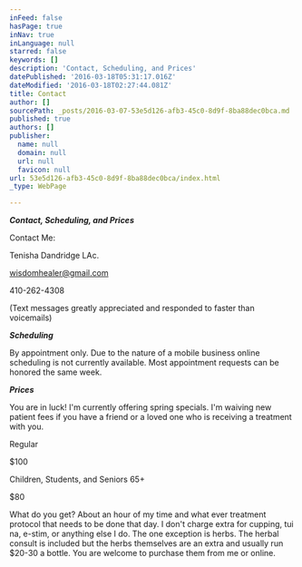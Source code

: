 ```yaml
---
inFeed: false
hasPage: true
inNav: true
inLanguage: null
starred: false
keywords: []
description: 'Contact, Scheduling, and Prices'
datePublished: '2016-03-18T05:31:17.016Z'
dateModified: '2016-03-18T02:27:44.081Z'
title: Contact
author: []
sourcePath: _posts/2016-03-07-53e5d126-afb3-45c0-8d9f-8ba88dec0bca.md
published: true
authors: []
publisher:
  name: null
  domain: null
  url: null
  favicon: null
url: 53e5d126-afb3-45c0-8d9f-8ba88dec0bca/index.html
_type: WebPage

---
```

**_Contact, Scheduling, and Prices_**

Contact Me:

Tenisha Dandridge LAc.

wisdomhealer@gmail.com

410-262-4308 

(Text messages greatly appreciated and responded to faster than voicemails)

**_Scheduling_**

By appointment only. Due to the nature of a mobile business online scheduling is not currently available. Most appointment requests can be honored the same week.

**_Prices_**

You are in luck! I'm currently offering spring specials. I'm waiving new patient fees if you have a friend or a loved one who is receiving a treatment with you.

Regular

$100

Children, Students, and Seniors 65+

$80

What do you get? About an hour of my time and what ever treatment protocol that needs to be done that day. I don't charge extra for cupping, tui na, e-stim, or anything else I do. The one exception is herbs. The herbal consult is included but the herbs themselves are an extra and usually run $20-30 a bottle. You are welcome to purchase them from me or online.